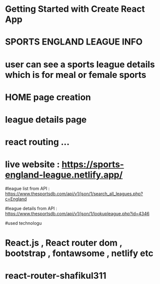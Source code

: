 # Getting Started with Create React App

# SPORTS ENGLAND   LEAGUE INFO
# user can see a sports league details which is for meal or female sports 
# HOME page creation 
# league details page
# react routing ...

# live website : https://sports-england-league.netlify.app/


#league list from API : https://www.thesportsdb.com/api/v1/json/1/search_all_leagues.php?c=England

#league details from API : https://www.thesportsdb.com/api/v1/json/1/lookupleague.php?id=4346

#used technologu
# React.js , React router dom , bootstrap , fontawsome , netlify etc


# react-router-shafikul311
